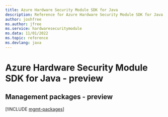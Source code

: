 ```yaml
---
title: Azure Hardware Security Module SDK for Java
description: Reference for Azure Hardware Security Module SDK for Java
author: joshfree
ms.author: jfree
ms.service: hardwaresecuritymodule
ms.data: 11/01/2022
ms.topic: reference
ms.devlang: java
---
```

# Azure Hardware Security Module SDK for Java - preview

## Management packages - preview
[!INCLUDE [mgmt-packages](hardware-security-module-mgmt-index.md)]